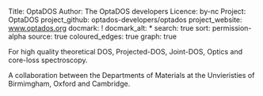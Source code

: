 Title: OptaDOS 
Author: The OptaDOS developers 
Licence: by-nc 
Project: OptaDOS 
project_github: optados-developers/optados
project_website: www.optados.org
docmark: !
docmark_alt: *
search: true
sort: permission-alpha
source: true
coloured_edges: true
graph: true

For high quality theoretical DOS, Projected-DOS, Joint-DOS, Optics and core-loss spectroscopy.

A collaboration between the Departments of Materials at the Unvieristies of Birmimgham, Oxford and Cambridge.

